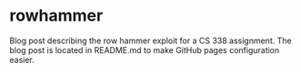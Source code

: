 # rowhammer
Blog post describing the row hammer exploit for a CS 338 assignment. The blog post
is located in README.md to make GitHub pages configuration easier.
